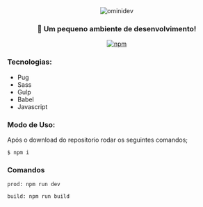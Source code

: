 <div align="center">
  <img src="https://user-images.githubusercontent.com/5796088/87839979-b9124d00-c873-11ea-80e9-483aed3813af.png" alt="ominidev"/>
</div>

<h3 align="center">
  🚀 Um pequeno ambiente de desenvolvimento! 
</h3>

<div align="center">

  [![npm](https://img.shields.io/npm/v/npm?style=plastic)](https://www.npmjs.com/package/@unform/core)<space><space>

</div>

<h3> Tecnologias: </h3>

- Pug 
- Sass
- Gulp
- Babel
- Javascript


<h3>Modo de Uso: </h3>

Após o download do repositorio rodar os seguintes comandos;

```
$ npm i
```
<!--
ou 
```
$ npm i gulp gulp-sass gulp-pug gulp-uglify gulp-autoprefixer gulp-concat browser-sync gulp-babel @babel/core @babel/preset-env
```-->

### Comandos

```
prod: npm run dev
```

```
build: npm run build
```
